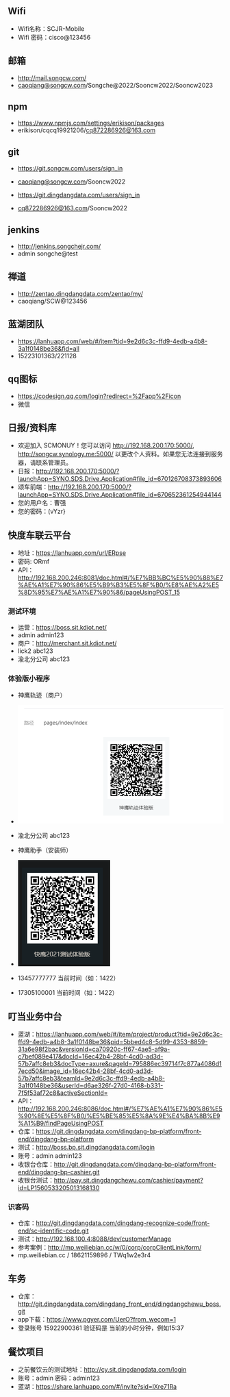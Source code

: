 ## Wifi
- Wifi名称：SCJR-Mobile
- Wifi 密码：cisco@123456

## 邮箱
- http://mail.songcw.com/
- caoqiang@songcw.com/Songche@2022/Sooncw2022/Sooncw2023

## npm
- https://www.npmjs.com/settings/erikison/packages
- erikison/cqcq19921206/cq872286926@163.com

## git
- https://git.songcw.com/users/sign_in
- caoqiang@songcw.com/Sooncw2022

- https://git.dingdangdata.com/users/sign_in
- cq872286926@163.com/Sooncw2022

## jenkins
- http://jenkins.songchejr.com/
- admin songche@test

## 禅道
- http://zentao.dingdangdata.com/zentao/my/
- caoqiang/SCW@123456

## 蓝湖团队
- https://lanhuapp.com/web/#/item?tid=9e2d6c3c-ffd9-4edb-a4b8-3a1f0148be36&fid=all
- 15223101363/221128

## qq图标
- https://codesign.qq.com/login?redirect=%2Fapp%2Ficon
- 微信

## 日报/资料库
- 欢迎加入 SCMONUY！您可以访问 http://192.168.200.170:5000/, http://songcw.synology.me:5000/ 以更改个人资料。如果您无法连接到服务器，请联系管理员。
- 日报：http://192.168.200.170:5000/?launchApp=SYNO.SDS.Drive.Application#file_id=670126708373893606
- 颂车前端：http://192.168.200.170:5000/?launchApp=SYNO.SDS.Drive.Application#file_id=670652361254944144
- 您的用户名：曹强
- 您的密码：(vYzr}

## 快度车联云平台
 - 地址：https://lanhuapp.com/url/ERpse
 - 密码: ORmf
 - API：http://192.168.200.246:8081/doc.html#/%E7%BB%BC%E5%90%88%E7%AE%A1%E7%90%86%E5%B9%B3%E5%8F%B0/%E8%AE%A2%E5%8D%95%E7%AE%A1%E7%90%86/pageUsingPOST_15


### 测试环境
 - 运营：https://boss.sit.kdiot.net/
 - admin        admin123
 - 商户：http://merchant.sit.kdiot.net/
 - lick2        abc123
 - 渝北分公司    abc123


### 体验版小程序
- 神鹰轨迹（商户）
- ![渲染结果](./app.png)
- 渝北分公司    abc123

- 神鹰助手（安装师）
- ![渲染结果](./app2.png)
- 13457777777     当前时间（如：1422）
- 17305100001     当前时间（如：1422）

## 叮当业务中台
- 蓝湖：https://lanhuapp.com/web/#/item/project/product?tid=9e2d6c3c-ffd9-4edb-a4b8-3a1f0148be36&pid=5bbed4c8-5d99-4353-8859-31a6e98f2bac&versionId=ca70920c-ff67-4ae5-af9a-c7bef089e417&docId=16ec42b4-28bf-4cd0-ad3d-57b7affc8eb3&docType=axure&pageId=795886ec39714f7c877a4086d17ecd50&image_id=16ec42b4-28bf-4cd0-ad3d-57b7affc8eb3&teamId=9e2d6c3c-ffd9-4edb-a4b8-3a1f0148be36&userId=d6ae326f-27d0-4168-b331-7f5f53af72c8&activeSectionId=
- API：http://192.168.200.246:8086/doc.html#/%E7%AE%A1%E7%90%86%E5%90%8E%E5%8F%B0/%E5%BE%85%E5%8A%9E%E4%BA%8B%E9%A1%B9/findPageUsingPOST
- 仓库：https://git.dingdangdata.com/dingdang-bp-platform/front-end/dingdang-bp-platform
- 测试：http://boss.bp.sit.dingdangdata.com/login
- 账号：admin        admin123
- 收银台仓库：http://git.dingdangdata.com/dingdang-bp-platform/front-end/dingdang-bp-cashier.git
- 收银台测试：http://pay.sit.dingdangchewu.com/cashier/payment?id=LP1560533205013168130

### 识客码
- 仓库：http://git.dingdangdata.com/dingdang-recognize-code/front-end/sc-identific-code.git
- 测试：http://192.168.100.4:8088/dev/customerManage
- 参考案例：http://mp.weiliebian.cc/w/0/corp/corpClientLink/form/
- mp.weiliebian.cc / 18621159896 / TWq1w2e3r4

## 车务
- 仓库：http://git.dingdangdata.com/dingdang_front_end/dingdangchewu_boss.git
- app下载：https://www.pgyer.com/UerO?from_wecom=1
- 登录账号 15922900361 验证码是 当前的小时分钟，例如15:37

## 餐饮项目
- 之前餐饮云的测试地址：http://cy.sit.dingdangdata.com/login  
- 账号：admin   密码：admin123
- 蓝湖：https://share.lanhuapp.com/#/invite?sid=lXre71Ra
